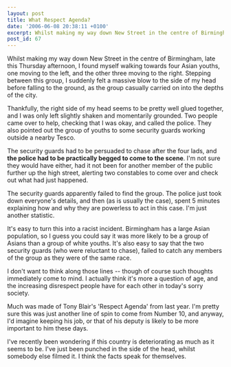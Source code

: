 ```yaml
---
layout: post
title: What Respect Agenda?
date: '2006-06-08 20:38:11 +0100'
excerpt: Whilst making my way down New Street in the centre of Birmingham, late this Thursday afternoon, I became a victim of the vile 'happy slapping' phenomenon.
post_id: 67
---
```

Whilst making my way down New Street in the centre of Birmingham, late this Thursday afternoon, I found myself walking towards four Asian youths, one moving to the left, and the other three moving to the right. Stepping between this group, I suddenly felt a massive blow to the side of my head before falling to the ground, as the group casually carried on into the depths of the city.

Thankfully, the right side of my head seems to be pretty well glued together, and I was only left slightly shaken and momentarily grounded. Two people came over to help, checking that I was okay, and called the police. They also pointed out the group of youths to some security guards working outside a nearby Tesco.

The security guards had to be persuaded to chase after the four lads, and **the police had to be practically begged to come to the scene**. I'm not sure they would have either, had it not been for another member of the public further up the high street, alerting two constables to come over and check out what had just happened.

The security guards apparently failed to find the group. The police just took down everyone's details, and then (as is usually the case), spent 5 minutes explaining how and why they are powerless to act in this case. I'm just another statistic.

It's easy to turn this into a racist incident. Birmingham has a large Asian population, so I guess you could say it was more likely to be a group of Asians than a group of white youths. It's also easy to say that the two security guards (who were reluctant to chase), failed to catch any members of the group as they were of the same race.

I don't want to think along those lines -- though of course such thoughts immediately come to mind. I actually think it's more a question of age, and the increasing disrespect people have for each other in today's sorry society.

Much was made of Tony Blair's 'Respect Agenda' from last year. I'm pretty sure this was just another line of spin to come from Number 10, and anyway, I'd imagine keeping his job, or that of his deputy is likely to be more important to him these days.

I've recently been wondering if this country is deteriorating as much as it seems to be. I've just been punched in the side of the head, whilst somebody else filmed it. I think the facts speak for themselves.